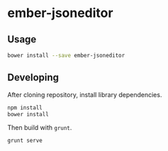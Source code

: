 ember-jsoneditor
==========

## Usage

```bash
bower install --save ember-jsoneditor
```

## Developing

After cloning repository, install library dependencies.

```bash
npm install
bower install
```

Then build with `grunt`.

```bash
grunt serve
```
